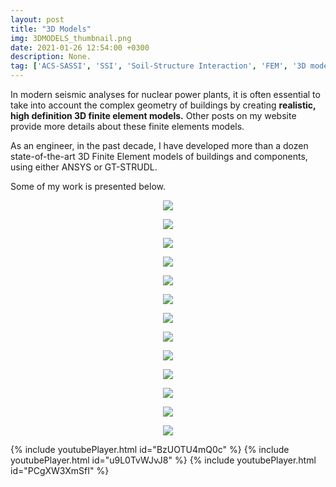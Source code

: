```yaml
---
layout: post
title: "3D Models"
img: 3DMODELS_thumbnail.png
date: 2021-01-26 12:54:00 +0300
description: None. 
tag: ['ACS-SASSI', 'SSI', 'Soil-Structure Interaction', 'FEM', '3D models']
---
```

In modern seismic analyses for nuclear power plants, it is often essential to take into account the complex geometry of buildings by creating **realistic, high definition 3D finite element models.** Other posts on my website provide more details about these finite elements models.

As an engineer, in the past decade, I have developed more than a dozen state-of-the-art 3D Finite Element models of buildings and components, using either ANSYS or GT-STRUDL.

Some of my work is presented below.

<p align="center">
    <img src="https://sdamolini.github.io/assets/img/3DMODELS/1.png" style="max-width:840px">
</p>

<p align="center">
    <img src="https://sdamolini.github.io/assets/img/3DMODELS/2.png" style="max-width:840px">
</p>

<p align="center">
    <img src="https://sdamolini.github.io/assets/img/3DMODELS/3.png" style="max-width:840px">
</p>

<p align="center">
    <img src="https://sdamolini.github.io/assets/img/3DMODELS/4.png" style="max-width:840px">
</p>

<p align="center">
    <img src="https://sdamolini.github.io/assets/img/3DMODELS/5.jpg" style="max-width:840px">
</p>

<p align="center">
    <img src="https://sdamolini.github.io/assets/img/3DMODELS/6.png" style="max-width:840px">
</p>

<p align="center">
    <img src="https://sdamolini.github.io/assets/img/3DMODELS/7.png" style="max-width:840px">
</p>

<p align="center">
    <img src="https://sdamolini.github.io/assets/img/3DMODELS/8.png" style="max-width:840px">
</p>

<p align="center">
    <img src="https://sdamolini.github.io/assets/img/3DMODELS/9.png" style="max-width:840px">
</p>

<p align="center">
    <img src="https://sdamolini.github.io/assets/img/3DMODELS/A.png" style="max-width:840px">
</p>

<p align="center">
    <img src="https://sdamolini.github.io/assets/img/3DMODELS/B.png" style="max-width:840px">
</p>

<p align="center">
    <img src="https://sdamolini.github.io/assets/img/3DMODELS/C.png" style="max-width:840px">
</p>

<p align="center">
    <img src="https://sdamolini.github.io/assets/img/3DMODELS/D.jpg" style="max-width:840px">
</p>

{% include youtubePlayer.html id="BzUOTU4mQ0c" %}
{% include youtubePlayer.html id="u9L0TvWJvJ8" %}
{% include youtubePlayer.html id="PCgXW3XmSfI" %}